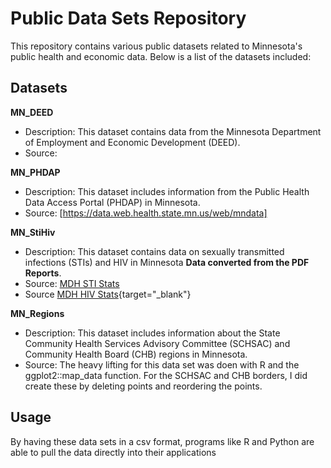 # Public Data Sets Repository

This repository contains various public datasets related to Minnesota's public health and economic data. Below is a list of the datasets included:

## Datasets

**MN_DEED**
   - Description: This dataset contains data from the Minnesota Department of Employment and Economic Development (DEED).
   - Source: 

**MN_PHDAP**
   - Description: This dataset includes information from the Public Health Data Access Portal (PHDAP) in Minnesota.
   - Source: [https://data.web.health.state.mn.us/web/mndata]

**MN_StiHiv**
   - Description: This dataset contains data on sexually transmitted infections (STIs) and HIV in Minnesota **Data converted from the PDF Reports**.
   - Source: <a href="https://www.health.state.mn.us/diseases/stds/stats/index.html" target="_blank">MDH STI Stats</a>
   - Source [MDH HIV Stats](https://www.health.state.mn.us/diseases/hiv/stats/index.html){target="_blank"}

**MN_Regions**
   - Description: This dataset includes information about the State Community Health Services Advisory Committee (SCHSAC) and Community Health Board (CHB) regions in Minnesota.
   - Source: The heavy lifting for this data set was doen with R and the ggplot2::map_data function. For the SCHSAC and CHB borders, I did create these by deleting points and reordering the points.
     
## Usage

By having these data sets in a csv format, programs like R and Python are able to pull the data directly into their applications

